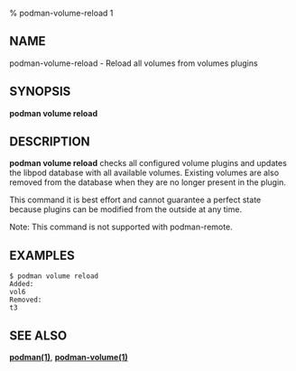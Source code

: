 % podman-volume-reload 1

## NAME

podman\-volume\-reload - Reload all volumes from volumes plugins

## SYNOPSIS

**podman volume reload**

## DESCRIPTION

**podman volume reload** checks all configured volume plugins and updates the libpod database with all available volumes.
Existing volumes are also removed from the database when they are no longer present in the plugin.

This command it is best effort and cannot guarantee a perfect state because plugins can be modified from the outside at any time.

Note: This command is not supported with podman-remote.

## EXAMPLES

```
$ podman volume reload
Added:
vol6
Removed:
t3
```

## SEE ALSO

**[podman(1)](podman.1.md)**, **[podman-volume(1)](podman-volume.1.md)**
